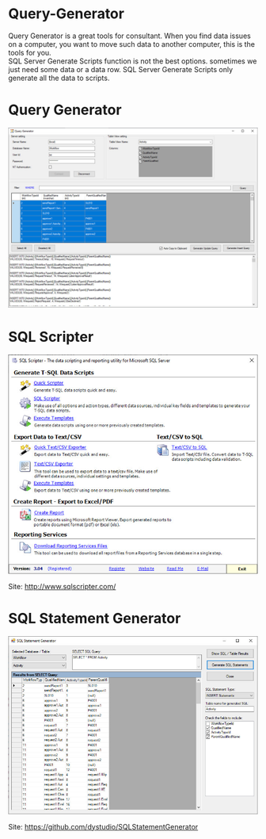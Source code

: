# Query-Generator
Query Generator is a great tools for consultant. When you find data issues on a computer, you want to move such data to another computer, this is the tools for you.  
SQL Server Generate Scripts function is not the best options. sometimes we just need some data or a data row. SQL Server Generate Scripts only generate all the data to scripts. 

# Query Generator
![Query Generator](https://github.com/EnterpriseSolution/Query-Generator/blob/main/Query-Generator.jpg)

# SQL Scripter
![SQL Scripter](https://github.com/EnterpriseSolution/Query-Generator/blob/main/SQL%20Scripter.jpg)

Site:  http://www.sqlscripter.com/

# SQL Statement Generator
![SQL Statement Generator](https://github.com/EnterpriseSolution/Query-Generator/blob/main/SqlStatementGenerator.jpg)

Site: https://github.com/dystudio/SQLStatementGenerator

